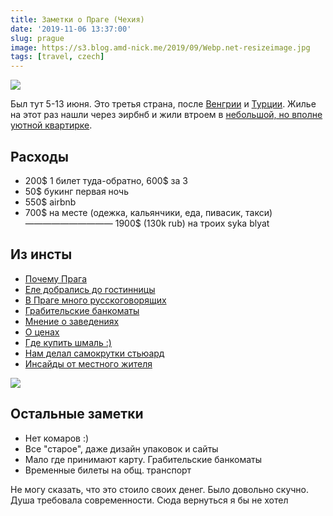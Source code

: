```yaml
---
title: Заметки о Праге (Чехия)
date: '2019-11-06 13:37:00'
slug: prague
image: https://s3.blog.amd-nick.me/2019/09/Webp.net-resizeimage.jpg
tags: [travel, czech]
---
```


![](https://s3.blog.amd-nick.me/2019/09/Webp.net-resizeimage.jpg)

Был тут 5-13 июня. Это третья страна, после [Венгрии](budapest) и [Турции](antalya). Жилье на этот раз нашли через эирбнб и жили втроем в [небольшой, но вполне уютной квартирке](https://ru.airbnb.com/rooms/26761189).

<!--truncate-->

## Расходы

- 200$ 1 билет туда-обратно, 600$ за 3
- 50$ букинг первая ночь
- 550$ airbnb
- 700$ на месте (одежка, кальянчики, еда, пивасик, такси)
——————————
1900$ (130k rub) на троих syka blyat

## Из инсты

- [Почему Прага](https://www.instagram.com/p/BzBSoeNIbu0/)
- [Еле добрались до гостинницы](https://www.instagram.com/p/BzDKetOBAjh/)
- [В Праге много русскоговорящих](https://www.instagram.com/p/BzId_UcBpUw/)
- [Грабительские банкоматы](https://www.instagram.com/p/BzQQMzNhqxs/)
- [Мнение о заведениях](https://www.instagram.com/p/BzTAFPvBlj-/)
- [О ценах](https://www.instagram.com/p/BzXwBI5BE_a/)
- [Где купить шмаль :)](https://www.instagram.com/p/BzajNB6hawz/)
- [Нам делал самокрутки стьюард](https://www.instagram.com/p/BzdEkprhsaq/)
- [Инсайды от местного жителя](https://www.instagram.com/p/BzfSSxMBEcM/)

![](https://s3.blog.amd-nick.me/2019/09/IMG_6849.jpg)

## Остальные заметки

- Нет комаров :)
- Все "старое", даже дизайн упаковок и сайты
- Мало где принимают карту. Грабительские банкоматы
- Временные билеты на общ. транспорт

Не могу сказать, что это стоило своих денег. Было довольно скучно. Душа требовала современности. Сюда вернуться я бы не хотел
